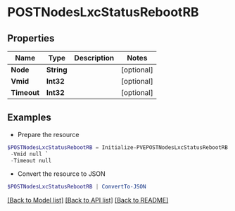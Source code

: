 # POSTNodesLxcStatusRebootRB
## Properties

Name | Type | Description | Notes
------------ | ------------- | ------------- | -------------
**Node** | **String** |  | [optional] 
**Vmid** | **Int32** |  | [optional] 
**Timeout** | **Int32** |  | [optional] 

## Examples

- Prepare the resource
```powershell
$POSTNodesLxcStatusRebootRB = Initialize-PVEPOSTNodesLxcStatusRebootRB  -Node null `
 -Vmid null `
 -Timeout null
```

- Convert the resource to JSON
```powershell
$POSTNodesLxcStatusRebootRB | ConvertTo-JSON
```

[[Back to Model list]](../README.md#documentation-for-models) [[Back to API list]](../README.md#documentation-for-api-endpoints) [[Back to README]](../README.md)

